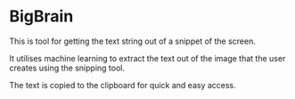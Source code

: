 # BigBrain

This is tool for getting the text string out of a snippet of the screen.

It utilises machine learning to extract the text out of the image that the user creates using the snipping tool.

The text is copied to the clipboard for quick and easy access.